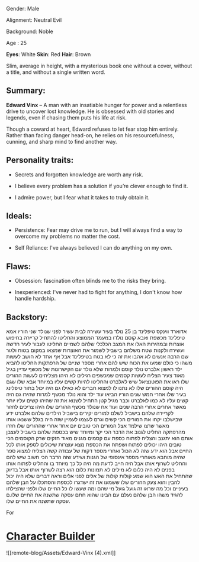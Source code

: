 
Gender: Male

Alignment: Neutral Evil 

Background: Noble

Age : 25

**Eyes**: White
**Skin**: Red
**Hair**: Brown

Slim, average in height, 
with a mysterious book one without a cover, without a title, and without a single written word.

## **Summary:**

**Edward Vinx** – A man with an insatiable hunger for power and a relentless drive to uncover lost knowledge. He is obsessed with old stories and legends, even if chasing them puts his life at risk.

Though a coward at heart, Edward refuses to let fear stop him entirely. Rather than facing danger head-on, he relies on his resourcefulness, cunning, and sharp mind to find another way.

## **Personality traits:**

- Secrets and forgotten knowledge are worth any risk.  

- I believe every problem has a solution if you’re clever enough to find it.  

- I admire power, but I fear what it takes to truly obtain it.

## **Ideals:**

- Persistence: Fear may drive me to run, but I will always find a way to overcome my problems no matter the cost.

- Self Reliance:  I've  always believed I can do anything on my own.

## **Flaws:**

- Obsession: fascination often blinds me to the risks they bring.

- Inexperienced: I've never had to fight for anything, I don't know how handle hardship.

## Backstory:

אדוארד ווינקס טיפלינד בן 25 נולד בעיר עשירה לבית עשיר לפני שנולד שני הוריו אמא טיפלינד מכשפת ואבא קוסם נולדו במעמד הממוצע והחליטו להתחיל קריירה בחיפוש אוצרות ובמהירות האלו את המצב הכלכלי שלהם לשמיים
החליטו לעבור לעיר חדשה ועשירה ולקנות שטח משלהם בישביל לשמור את האוצרות שמצאו במקום בטוח ולגור שם
הרבה אנשים לא אהבו את זה כי לא בטח בטיפלינד אבל אף אחד לא חושב לעשות משהו כי כולם שמעו את הכוח שיש להם
אחרי מספר שניים של הרפתקות החליטו להביא ילד ראשון אלברט נולד קוסם ולמרות שלא נולד עם הקישרונות של מכשף עדיין בגיל מאוד צעיר הצליח לעשות קסמים שמכשפים רגילים לא היהו מצליחים לעשות 
ההורים שלו ראו את הפוטנציאל שיש לאלברט והחליטו להיות קשים עליו במיוחד אבא שלו שגם היה קוסם
ההורים שלו לא נתנו לו למצוא חברים לא כאילו גם היה יכול בתור טיפלינג בעיר שלו
אחרי חמש שנים הוריו הביאו עוד ילד והוא נולד מכשף למרות שהירו גם היה קשים עליו לא כמו לאלברט וכבר מגיל קטן התחיל לשנוא את זה שהיהו קשים עליו יותר מאשר אחרים
אחרי הרבה שנים ועוד אח שנולד מכשף 
ההורים שלו היהו צריכים לחזור לקריירה שלהם בישביל לשלם למורים יקירים בישביל הילדים שלהם אלברט ידע שבישלבו יקחו את המורים הכי קשים וגרם לעצמו לעמיין שזה היה בגלל ששנאו אותו מאשר שרצו שילמד אצל המורים הכי טובים
יום אחד אחרי שההורים שלו חזרו מהרפתקה החליט לגנוב את הדבר הכי יקר ומיוחד שיש בכספת שלהם בישביל לעצבן אותם הוא יתגנב והצליח לפתוח כספת עם קסמים מגנים מאוד חזקים שרק הקוסמים הכי טובים היהו יכולים לפתוח ושפתח את הכספת מצא עוצרות שיכולים לספק אותו לכל החיים
אבל הוא ידע שזה לא הכול ואחרי מספר דקות של עבודה קשה הצליח למצוא ספר שהיה מוחבא מאוחרי מספר אינסופי של הגנות ושידע שזה הדבר הכי חשוב שיש להם והחליט לשרוף אותו אבל היה חייב לדעת מה היה כל כך מיוחד בו והחליט לפתוח אותו בפנים לא היה כלום לא מילים לא תמונות כלום הוא רצה לשרוף אותו אבל בדיוק שהתחיל את האש הוא שמע קולות
קולות של אלים לפני אלים וראה דברים שלא היה יכול להבין והוא צעק ההורים שלו ששמעו את זה ישדגרו לכספת והסתכלו על הבן שלהם בעיניים וכל מה שראו זה גועל 
גועל מי שהם ומה שעשו לו כל החיים שלו ולפני שהצילחו להגיד משהו הבן שלהם נעלם 
עם הבינו שהוא חתם עסקה שתשנה את החיים שלו.ם עסקה שתשנה את החיים שלו.


For 
# [Character Builder](https://www.aidedd.org/dnd-builder/index.php)

![[remote-blog/Assets/Edward-Vinx (4).xml]]
